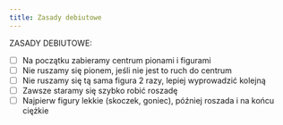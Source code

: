 ```yaml
---
title: Zasady debiutowe
---
```


ZASADY DEBIUTOWE:
- [ ] Na początku zabieramy centrum pionami i figurami
- [ ] Nie ruszamy się pionem, jeśli nie jest to ruch do centrum
- [ ] Nie ruszamy się tą sama figura 2 razy, lepiej wyprowadzić kolejną
- [ ] Zawsze staramy się szybko robić roszadę
- [ ] Najpierw figury lekkie (skoczek, goniec), później roszada i na końcu ciężkie
